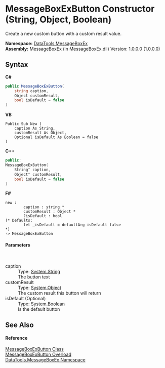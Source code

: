 # MessageBoxExButton Constructor (String, Object, Boolean)
 

Create a new custom button with a custom result value.

**Namespace:**&nbsp;<a href="2e83881a-7861-f510-1d85-b20875f0dcb4">DataTools.MessageBoxEx</a><br />**Assembly:**&nbsp;MessageBoxEx (in MessageBoxEx.dll) Version: 1.0.0.0 (1.0.0.0)

## Syntax

**C#**<br />
``` C#
public MessageBoxExButton(
	string caption,
	Object customResult,
	bool isDefault = false
)
```

**VB**<br />
``` VB
Public Sub New ( 
	caption As String,
	customResult As Object,
	Optional isDefault As Boolean = false
)
```

**C++**<br />
``` C++
public:
MessageBoxExButton(
	String^ caption, 
	Object^ customResult, 
	bool isDefault = false
)
```

**F#**<br />
``` F#
new : 
        caption : string * 
        customResult : Object * 
        ?isDefault : bool 
(* Defaults:
        let _isDefault = defaultArg isDefault false
*)
-> MessageBoxExButton
```


#### Parameters
&nbsp;<dl><dt>caption</dt><dd>Type: <a href="https://docs.microsoft.com/dotnet/api/system.string" target="_blank">System.String</a><br />The button text</dd><dt>customResult</dt><dd>Type: <a href="https://docs.microsoft.com/dotnet/api/system.object" target="_blank">System.Object</a><br />The custom result this button will return</dd><dt>isDefault (Optional)</dt><dd>Type: <a href="https://docs.microsoft.com/dotnet/api/system.boolean" target="_blank">System.Boolean</a><br />Is the default button</dd></dl>

## See Also


#### Reference
<a href="e1261b7b-07a9-97d8-f7f8-824a32473f53">MessageBoxExButton Class</a><br /><a href="27808e11-fcc3-8bfa-588e-c463f5c3e913">MessageBoxExButton Overload</a><br /><a href="2e83881a-7861-f510-1d85-b20875f0dcb4">DataTools.MessageBoxEx Namespace</a><br />